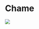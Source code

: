 # Chame

![](https://upload.wikimedia.org/wikipedia/commons/8/8c/Erp%C3%A9tologie_g%C3%A9n%C3%A9rale%2C_ou%2C_Histoire_naturelle_compl%C3%A8te_des_reptiles_%28Chamaeleo_chamaeleon_skeleton%29.jpg)